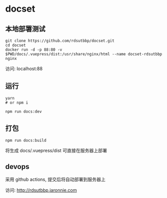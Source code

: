 # docset

## 本地部署测试

```shell
git clone https://github.com/rdsutbbp/docset.git
cd docset
docker run -d -p 88:80 -v $PWD/docs/.vuepress/dist:/usr/share/nginx/html --name docset-rdsutbbp nginx
```

访问: localhost:88

## 运行

```shell
yarn
# or npm i

npm run docs:dev
```

## 打包

```shell
npm run docs:build
```

将生成 docs/.vuepress/dist 可直接在服务器上部署

## devops

采用 github actions, 提交后将自动部署到服务器上

访问: http://rdsutbbp.jaronnie.com